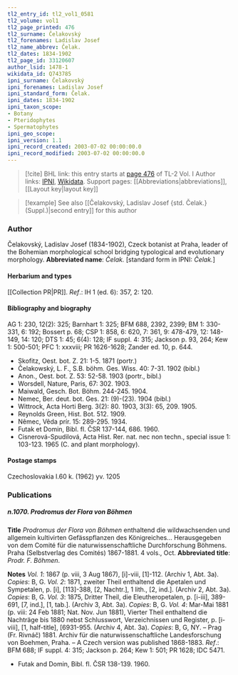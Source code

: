 ```yaml
---
tl2_entry_id: tl2_vol1_0581
tl2_volume: vol1
tl2_page_printed: 476
tl2_surname: Čelakovský
tl2_forenames: Ladislav Josef
tl2_name_abbrev: Čelak.
tl2_dates: 1834-1902
tl2_page_id: 33120607
author_lsid: 1478-1
wikidata_id: Q743785
ipni_surname: Čelakovský
ipni_forenames: Ladislav Josef
ipni_standard_form: Čelak.
ipni_dates: 1834-1902
ipni_taxon_scope: 
- Botany
- Pteridophytes
- Spermatophytes
ipni_geo_scope: 
ipni_version: 1.1
ipni_record_created: 2003-07-02 00:00:00.0
ipni_record_modified: 2003-07-02 00:00:00.0
---
```


> [!cite] BHL link: this entry starts at [page 476](https://www.biodiversitylibrary.org/page/33120607) of TL-2 Vol. I
> Author links: [IPNI](https://www.ipni.org/a/1478-1), [Wikidata](https://www.wikidata.org/wiki/Q743785). Support pages: [[Abbreviations|abbreviations]], [[Layout key|layout key]]

> [!example] See also [[Čelakovský, Ladislav Josef {std. Čelak.} (Suppl.)|second entry]] for this author

### Author

Čelakovský, Ladislav Josef (1834-1902), Czeck botanist at Praha, leader of the Bohemian morphological school bridging typological and evolutionary morphology. 
**Abbreviated name**: *Čelak.* \[standard form in IPNI: *Čelak.*\]

#### Herbarium and types

[[Collection PR|PR]].
*Ref*.: IH 1 (ed. 6): 357, 2: 120.

#### Bibliography and biography

AG 1: 230, 12(2): 325; Barnhart 1: 325; BFM 688, 2392, 2399; BM 1: 330-331, 6: 192; Bossert p. 68; CSP 1: 858, 6: 620, 7: 361, 9: 478-479, 12: 148-149, 14: 120; DTS 1: 45; 6(4): 128; IF suppl. 4: 315; Jackson p. 93, 264; Kew 1: 500-501; PFC 1: xxxviii; PR 1626-1628; Zander ed. 10, p. 644.
- Skofitz, Oest. bot. Z. 21: 1-5. 1871 (portr.)
- Čelakowský, L. F., S.B. böhm. Ges. Wiss. 40: 7-31. 1902 (bibl.)
- Anon., Oest. bot. Z. 53: 52-58. 1903 (portr., bibl.)
- Worsdell, Nature, Paris, 67: 302. 1903.
- Maiwald, Gesch. Bot. Böhm. 244-245. 1904.
- Nemec, Ber. deut. bot. Ges. 21: (9)-(23). 1904 (bibl.)
- Wittrock, Acta Horti Berg. 3(2): 80. 1903, 3(3): 65, 209. 1905.
- Reynolds Green, Hist. Bot. 512. 1909.
- Nêmec, Vêda prír. 15: 289-295. 1934.
- Futak et Domin, Bibl. fl. ČSR 137-144, 686. 1960.
- Cisnerová-Spudilová, Acta Hist. Rer. nat. nec non techn., special issue 1: 103-123. 1965 (C. and plant morphology).

#### Postage stamps

Czechoslovakia I.60 k. (1962) yv. 1205

### Publications

##### n.1070. Prodromus der Flora von Böhmen

**Title**
*Prodromus der Flora von Böhmen* enthaltend die wildwachsenden und allgemein kultivirten Gefässpflanzen des Königreiches... Herausgegeben von dem Comité für die naturwissenschaftliche Durchforschung Böhmens. Praha (Selbstverlag des Comités) 1867-1881. 4 vols., Oct.
**Abbreviated title**: *Prodr. F. Böhmen*.

**Notes**
*Vol. 1*: 1867 (p. viii, 3 Aug 1867), \[i\]-viii, \[1\]-112. (Archiv 1, Abt. 3a). *Copies*: B, G.
*Vol. 2*: 1871, zweiter Theil enthaltend die Apetalen und Sympetalen, p. \[i\], \[113\]-388, \[2, Nachtr.\], 1 lith., \[2, ind.\]. (Archiv 2, Abt. 3a). *Copies*: B, G.
*Vol. 3*: 1875, Dritter Theil, die Eleutheropetalen, p. \[i-iii\], 389-691, \[7, ind.\], \[1, tab.\]. (Archiv 3, Abt. 3a). *Copies*: B, G.
*Vol. 4*: Mar-Mai 1881 (p. viii: 24 Feb 1881; Nat. Nov. Jun 1881), Vierter Theil enthaltend die Nachträge bis 1880 nebst Schlusswort, Verzeichnissen und Register, p. \[i-viii\], \[1, half-title\], \[6931-955. (Archiv 4, Abt. 3a). *Copies*: B, G, NY. – Prag (Fr. Rivnáč) 1881.
Archiv für die naturwissenschaftliche Landesforschung von Boehmen, Praha. – A Czech version was published 1868-1883.
*Ref*.: BFM 688; IF suppl. 4: 315; Jackson p. 264; Kew 1: 501; PR 1628; IDC 5471.
- Futak and Domin, Bibl. fl. ČSR 138-139. 1960.

